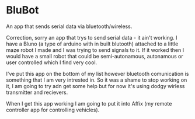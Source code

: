 # BluBot
An app that sends serial data via bluetooth/wireless.

Correction, sorry an app that trys to send serial data - it ain't working. 
I have a Bluno (a type of arduino with in built blutooth) attached to a little maze robot I made and I was trying to send signals to it. If it worked then I would have a small robot that could be semi-autonamous, autonamous or user controlled which I find very cool.

I've put this app on the bottom of my list however bluetooth comunication is something that I am very intrested in. So it was a shame to stop working on it, I am going to try adn get some help but for now it's using dodgy wirless transmitter and recievers.

When I get this app working I am going to put it into Affix (my remote controller app for controlling vehicles).

